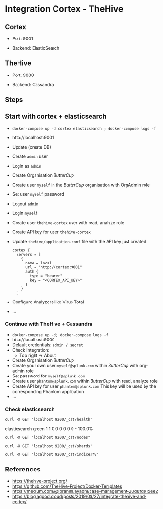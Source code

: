 # Integration Cortex - TheHive

## Cortex

- Port: 9001

- Backend: ElasticSearch


## TheHive

- Port: 9000

- Backend: Cassandra


## Steps

## Start with cortex + elasticsearch

- `docker-compose up -d cortex elasticsearch ; docker-compose logs -f`

- http://localhost:9001

- Update (create DB)

- Create `admin` user

- Login as `admin`

- Create Organisation *ButterCup*

- Create user `myself` in the *ButterCup* organisation with OrgAdmin role

- Set user `myself` password

- Logout `admin`

- Login `myself`

- Create user `thehive-cortex` user with read, analyze role

- Create  API key for user `thehive-cortex`

- Update `thehive/application.conf` file with the API key just created

  ```
  cortex {
    servers = [
      {
        name = local
        url = "http://cortex:9001"
        auth {
          type = "bearer"
          key = "<CORTEX_API_KEY>"
        }
      }
    ]
  ```

- Configure Analyzers like Virus Total

- ...

### Continue with TheHive + Cassandra

- `docker-compose up -d; docker-compose logs -f`
- http://localhost:9000
- Default credentials: `admin / secret`
- Check Integration:
  - Top right -> About
- Create Organisation *ButterCup*
- Create your own user `myself@splunk.com` within *ButterCup* with org-admin role
- Set password for `myself@splunk.com`
- Create user `phantom@splunk.com`  within *ButterCup*  with read, analyze role
- Create  API key for user `phantom@splunk.com`
  This key will be used by the corresponding Phantom application
- ...

### Check elasticsearch

```
curl -X GET "localhost:9200/_cat/health"
```

<timestamp> elasticsearch green 1 1 0 0 0 0 0 0 - 100.0%

```
curl -X GET "localhost:9200/_cat/nodes"
```

```
curl -X GET "localhost:9200/_cat/shards"
```

```
curl -X GET "localhost:9200/_cat/indices?v"
```

## References

- https://thehive-project.org/ 
- https://github.com/TheHive-Project/Docker-Templates
- https://medium.com/@ibrahim.ayadhi/case-management-20d8fd815ee2
- https://blog.agood.cloud/posts/2019/09/27/integrate-thehive-and-cortex/
